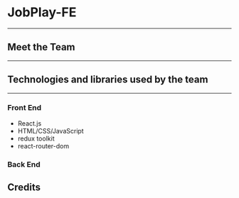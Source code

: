 # JobPlay-FE


---


## Meet the Team

---



## Technologies and libraries used by the team

---

### Front End

- React.js
- HTML/CSS/JavaScript
- redux toolkit
- react-router-dom


### Back End



## Credits


